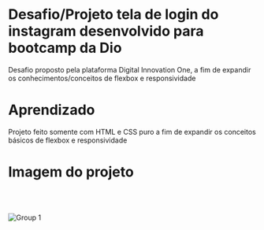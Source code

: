 <h1>Desafio/Projeto tela de login do instagram desenvolvido para bootcamp da Dio</h1>
<p>Desafio proposto pela plataforma Digital Innovation One, a fim de expandir os conhecimentos/conceitos de flexbox e responsividade</p>

<h1>Aprendizado</h1>
<p>Projeto feito somente com HTML e CSS puro a fim de expandir os conceitos básicos de flexbox e responsividade </p>

<h1>Imagem do projeto</h1>
<br>
<br>

![Group 1](https://user-images.githubusercontent.com/102332042/185688454-d09bbf7a-238c-4f46-9be7-f9532cd43d0a.svg)

